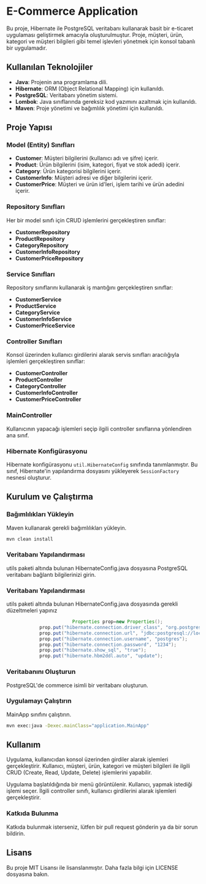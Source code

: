 # E-Commerce Application

Bu proje, Hibernate ile PostgreSQL veritabanı kullanarak basit bir e-ticaret uygulaması geliştirmek amacıyla oluşturulmuştur. Proje, müşteri, ürün, kategori ve müşteri bilgileri gibi temel işlevleri yönetmek için konsol tabanlı bir uygulamadır.

## Kullanılan Teknolojiler
- **Java**: Projenin ana programlama dili.
- **Hibernate**: ORM (Object Relational Mapping) için kullanıldı.
- **PostgreSQL**: Veritabanı yönetim sistemi.
- **Lombok**: Java sınıflarında gereksiz kod yazımını azaltmak için kullanıldı.
- **Maven**: Proje yönetimi ve bağımlılık yönetimi için kullanıldı.

## Proje Yapısı

### Model (Entity) Sınıfları
- **Customer**: Müşteri bilgilerini (kullanıcı adı ve şifre) içerir.
- **Product**: Ürün bilgilerini (isim, kategori, fiyat ve stok adedi) içerir.
- **Category**: Ürün kategorisi bilgilerini içerir.
- **CustomerInfo**: Müşteri adresi ve diğer bilgilerini içerir.
- **CustomerPrice**: Müşteri ve ürün id'leri, işlem tarihi ve ürün adedini içerir.

### Repository Sınıfları
Her bir model sınıfı için CRUD işlemlerini gerçekleştiren sınıflar:
- **CustomerRepository**
- **ProductRepository**
- **CategoryRepository**
- **CustomerInfoRepository**
- **CustomerPriceRepository**

### Service Sınıfları
Repository sınıflarını kullanarak iş mantığını gerçekleştiren sınıflar:
- **CustomerService**
- **ProductService**
- **CategoryService**
- **CustomerInfoService**
- **CustomerPriceService**

### Controller Sınıfları
Konsol üzerinden kullanıcı girdilerini alarak servis sınıfları aracılığıyla işlemleri gerçekleştiren sınıflar:
- **CustomerController**
- **ProductController**
- **CategoryController**
- **CustomerInfoController**
- **CustomerPriceController**

### MainController
Kullanıcının yapacağı işlemleri seçip ilgili controller sınıflarına yönlendiren ana sınıf.

### Hibernate Konfigürasyonu
Hibernate konfigürasyonu `util.HibernateConfig` sınıfında tanımlanmıştır. Bu sınıf, Hibernate'in yapılandırma dosyasını yükleyerek `SessionFactory` nesnesi oluşturur.

## Kurulum ve Çalıştırma

### Bağımlılıkları Yükleyin
Maven kullanarak gerekli bağımlılıkları yükleyin.
```sh
mvn clean install
```
### Veritabanı Yapılandırması
utils paketi altında bulunan HibernateConfig.java dosyasına PostgreSQL veritabanı bağlantı bilgilerinizi girin.
### Veritabanı Yapılandırması
utils paketi altında bulunan HibernateConfig.java dosyasında gerekli düzeltmeleri yapınız

```java
                        Properties prop=new Properties();
    		prop.put("hibernate.connection.driver_class", "org.postgresql.Driver");
    		prop.put("hibernate.connection.url", "jdbc:postgresql://localhost:5432/commerce");
    		prop.put("hibernate.connection.username", "postgres");
    		prop.put("hibernate.connection.password", "1234");
    		prop.put("hibernate.show_sql", "true");		
    		prop.put("hibernate.hbm2ddl.auto", "update");  		
```
### Veritabanını Oluşturun
PostgreSQL'de commerce isimli bir veritabanı oluşturun.

### Uygulamayı Çalıştırın
MainApp sınıfını çalıştırın.
```sh
mvn exec:java -Dexec.mainClass="application.MainApp"
```
## Kullanım
Uygulama, kullanıcıdan konsol üzerinden girdiler alarak işlemleri gerçekleştirir. Kullanıcı, müşteri, ürün, kategori ve müşteri bilgileri ile ilgili CRUD (Create, Read, Update, Delete) işlemlerini yapabilir.

Uygulama başlatıldığında bir menü görüntülenir.
Kullanıcı, yapmak istediği işlemi seçer.
İlgili controller sınıfı, kullanıcı girdilerini alarak işlemleri gerçekleştirir.
### Katkıda Bulunma
Katkıda bulunmak isterseniz, lütfen bir pull request gönderin ya da bir sorun bildirin.

## Lisans
Bu proje MIT Lisansı ile lisanslanmıştır. Daha fazla bilgi için LICENSE dosyasına bakın.
